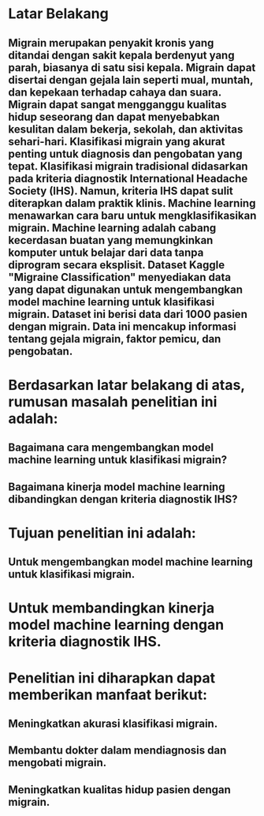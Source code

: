 #   Latar Belakang
##  Migrain merupakan penyakit kronis yang ditandai dengan sakit kepala berdenyut yang parah, biasanya di satu sisi kepala. Migrain dapat disertai dengan gejala lain seperti mual, muntah, dan kepekaan terhadap cahaya dan suara. Migrain dapat sangat mengganggu kualitas hidup seseorang dan dapat menyebabkan kesulitan dalam bekerja, sekolah, dan aktivitas sehari-hari. Klasifikasi migrain yang akurat penting untuk diagnosis dan pengobatan yang tepat. Klasifikasi migrain tradisional didasarkan pada kriteria diagnostik International Headache Society (IHS). Namun, kriteria IHS dapat sulit diterapkan dalam praktik klinis. Machine learning menawarkan cara baru untuk mengklasifikasikan migrain. Machine learning adalah cabang kecerdasan buatan yang memungkinkan komputer untuk belajar dari data tanpa diprogram secara eksplisit. Dataset Kaggle "Migraine Classification" menyediakan data yang dapat digunakan untuk mengembangkan model machine learning untuk klasifikasi migrain. Dataset ini berisi data dari 1000 pasien dengan migrain. Data ini mencakup informasi tentang gejala migrain, faktor pemicu, dan pengobatan.
#   Berdasarkan latar belakang di atas, rumusan masalah penelitian ini adalah:
##	Bagaimana cara mengembangkan model machine learning untuk klasifikasi migrain?
##	Bagaimana kinerja model machine learning dibandingkan dengan kriteria diagnostik IHS?
#   Tujuan penelitian ini adalah:
##	Untuk mengembangkan model machine learning untuk klasifikasi migrain.
#	Untuk membandingkan kinerja model machine learning dengan kriteria diagnostik IHS.
#   Penelitian ini diharapkan dapat memberikan manfaat berikut:
##	Meningkatkan akurasi klasifikasi migrain.
##	Membantu dokter dalam mendiagnosis dan mengobati migrain.
##	Meningkatkan kualitas hidup pasien dengan migrain.
